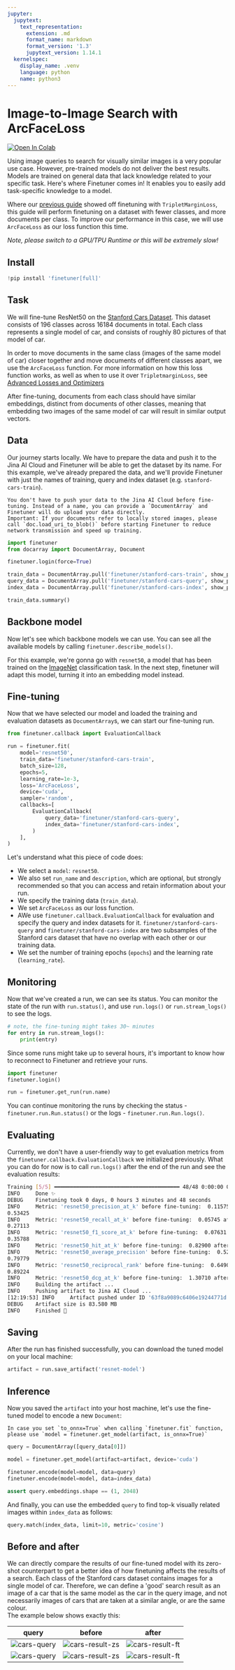 ```yaml
---
jupyter:
  jupytext:
    text_representation:
      extension: .md
      format_name: markdown
      format_version: '1.3'
      jupytext_version: 1.14.1
  kernelspec:
    display_name: .venv
    language: python
    name: python3
---
```


<!-- #region id="p8jc8EyfruKw" -->
# Image-to-Image Search with ArcFaceLoss

<a href="https://colab.research.google.com/drive/1ZS9FmnR9FzO_JYGCPazFM7TcMNQl51xM?usp=sharing"><img alt="Open In Colab" src="https://colab.research.google.com/assets/colab-badge.svg"></a>

Using image queries to search for visually similar images is a very popular use case. However, pre-trained models do not deliver the best results. Models are trained on general data that lack knowledge related to your specific task. Here's where Finetuner comes in! It enables you to easily add task-specific knowledge to a model.

Where our [previous guide](https://finetuner.jina.ai/notebooks/image_to_image/) showed off finetuning with `TripletMarginLoss`, 
this guide will perform finetuning on a dataset with fewer classes, and more documents per class. To improve our performance in this case, we will use `ArcFaceLoss` as our loss function this time.

*Note, please switch to a GPU/TPU Runtime or this will be extremely slow!*

## Install
<!-- #endregion -->

```python id="VdKH0S0FrwS3"
!pip install 'finetuner[full]'
```

<!-- #region id="7EliQdGCsdL0" -->
## Task

We will fine-tune ResNet50 on the [Stanford Cars Dataset](http://ai.stanford.edu/~jkrause/cars/car_dataset.html).
This dataset consists of 196 classes across 16184 documents in total.
Each class represents a single model of car, and consists of roughly 80 pictures of that model of car.

In order to move documents in the same class (images of the same model of car) closer together and move documents of different classes apart, we use the `ArcFaceLoss` function. For more information on how this loss function works, as well as when to use it over `TripletmarginLoss`, see [Advanced Losses and Optimizers](https://finetuner.jina.ai/advanced-topics/advanced-losses-and-optimizers/)

After fine-tuning, documents from each class should have similar embeddings, distinct from documents of other classes, meaning that embedding two images of the same model of car will result in similar output vectors.
<!-- #endregion -->

<!-- #region id="M1sii3xdtD2y" -->
## Data

Our journey starts locally. We have to prepare the data and push it to the Jina AI Cloud and Finetuner will be able to get the dataset by its name. For this example,
we've already prepared the data, and we'll provide Finetuner with just the names of training, query and index dataset (e.g. `stanford-cars-train`).

```{important} 
You don't have to push your data to the Jina AI Cloud before fine-tuning. Instead of a name, you can provide a `DocumentArray` and Finetuner will do upload your data directly.
Important: If your documents refer to locally stored images, please call `doc.load_uri_to_blob()` before starting Finetuner to reduce network transmission and speed up training.
```
<!-- #endregion -->

```python id="L0NfPGbTkNsc"
import finetuner
from docarray import DocumentArray, Document

finetuner.login(force=True)
```

```python id="ONpXDwFBsqQS"
train_data = DocumentArray.pull('finetuner/stanford-cars-train', show_progress=True)
query_data = DocumentArray.pull('finetuner/stanford-cars-query', show_progress=True)
index_data = DocumentArray.pull('finetuner/stanford-cars-index', show_progress=True)

train_data.summary()
```

<!-- #region id="mUoY1jq0klwk" -->
## Backbone model
Now let's see which backbone models we can use. You can see all the available models by calling `finetuner.describe_models()`.


For this example, we're gonna go with `resnet50`, a model that has been trained on the [ImageNet](https://www.image-net.org/) classification task. In the next step, finetuner will adapt this model, turning it into an embedding model instead.
<!-- #endregion -->

<!-- #region id="xA7IIhIOk0h0" -->
## Fine-tuning

Now that we have selected our model and loaded the training and evaluation datasets as `DocumentArray`s, we can start our fine-tuning run.
<!-- #endregion -->

```python id="qGrHfz-2kVC7"
from finetuner.callback import EvaluationCallback

run = finetuner.fit(
    model='resnet50',
    train_data='finetuner/stanford-cars-train',
    batch_size=128,
    epochs=5,
    learning_rate=1e-3,
    loss='ArcFaceLoss',
    device='cuda',
    sampler='random',
    callbacks=[
        EvaluationCallback(
            query_data='finetuner/stanford-cars-query',
            index_data='finetuner/stanford-cars-index',
        )
    ],
)
```

<!-- #region id="9gvoWipMlG5P" -->
Let's understand what this piece of code does:

* We select a `model`: `resnet50`.
* We also set `run_name` and `description`, which are optional,
but strongly recommended so that you can access and retain information about your run.
* We specify the training data (`train_data`).
* We set `ArcFaceLoss` as our loss function.
* AWe use `finetuner.callback.EvaluationCallback` for evaluation and specify the query and index datasets for it. `finetuner/stanford-cars-query` and `finetuner/stanford-cars-index` are two subsamples of the Stanford cars dataset that have no overlap with each other or our training data.
* We set the number of training epochs (`epochs`) and the learning rate (`learning_rate`).
<!-- #endregion -->

<!-- #region id="7ftSOH_olcak" -->
## Monitoring

Now that we've created a run, we can see its status. You can monitor the state of the run with `run.status()`, and use `run.logs()` or `run.stream_logs()` to see the logs.
<!-- #endregion -->

```python id="2k3hTskflI7e"
# note, the fine-tuning might takes 30~ minutes
for entry in run.stream_logs():
    print(entry)
```

<!-- #region id="N8O-Ms_El-lV" -->
Since some runs might take up to several hours, it's important to know how to reconnect to Finetuner and retrieve your runs.

```python
import finetuner
finetuner.login()

run = finetuner.get_run(run.name)
```

You can continue monitoring the runs by checking the status - `finetuner.run.Run.status()` or the logs - `finetuner.run.Run.logs()`. 
<!-- #endregion -->

<!-- #region id="BMpQxydypeZ3" -->
## Evaluating
Currently, we don't have a user-friendly way to get evaluation metrics from the `finetuner.callback.EvaluationCallback` we initialized previously.
What you can do for now is to call `run.logs()` after the end of the run and see the evaluation results:

```bash
Training [5/5] ━━━━━━━━━━━━━━━━━━━━━━━━━━━━━━━━━━━━━━━━ 48/48 0:00:00 0:00:12 • loss: 13.986
INFO     Done ✨                                                                              __main__.py:195
DEBUG    Finetuning took 0 days, 0 hours 3 minutes and 48 seconds                             __main__.py:197
INFO     Metric: 'resnet50_precision_at_k' before fine-tuning:  0.11575 after fine-tuning:    __main__.py:210
0.53425
INFO     Metric: 'resnet50_recall_at_k' before fine-tuning:  0.05745 after fine-tuning:       __main__.py:210
0.27113
INFO     Metric: 'resnet50_f1_score_at_k' before fine-tuning:  0.07631 after fine-tuning:     __main__.py:210
0.35788
INFO     Metric: 'resnet50_hit_at_k' before fine-tuning:  0.82900 after fine-tuning: 0.94100  __main__.py:210
INFO     Metric: 'resnet50_average_precision' before fine-tuning:  0.52305 after fine-tuning: __main__.py:210
0.79779
INFO     Metric: 'resnet50_reciprocal_rank' before fine-tuning:  0.64909 after fine-tuning:   __main__.py:210
0.89224
INFO     Metric: 'resnet50_dcg_at_k' before fine-tuning:  1.30710 after fine-tuning: 4.52143  __main__.py:210
INFO     Building the artifact ...                                                            __main__.py:215
INFO     Pushing artifact to Jina AI Cloud ...                                                __main__.py:241
[12:19:53] INFO     Artifact pushed under ID '63f8a9089c6406e19244771d'                                  __main__.py:243
DEBUG    Artifact size is 83.580 MB                                                           __main__.py:245
INFO     Finished 🚀                                                                          __main__.py:246
```
<!-- #endregion -->

<!-- #region id="0l4e4GrspilM" -->
## Saving

After the run has finished successfully, you can download the tuned model on your local machine:

<!-- #endregion -->

```python id="KzfxhqeCmCa8"
artifact = run.save_artifact('resnet-model')
```

<!-- #region id="gkNHTyBkprQ0" -->
## Inference

Now you saved the `artifact` into your host machine,
let's use the fine-tuned model to encode a new `Document`:

```{admonition} Inference with ONNX
In case you set `to_onnx=True` when calling `finetuner.fit` function,
please use `model = finetuner.get_model(artifact, is_onnx=True)`
```
<!-- #endregion -->

```python id="bOi5qcNLplaI"
query = DocumentArray([query_data[0]])

model = finetuner.get_model(artifact=artifact, device='cuda')

finetuner.encode(model=model, data=query)
finetuner.encode(model=model, data=index_data)

assert query.embeddings.shape == (1, 2048)
```

<!-- #region id="1cC46TQ9pw-H" -->
And finally, you can use the embedded `query` to find top-k visually related images within `index_data` as follows:
<!-- #endregion -->

```python id="aYMnyr6ac4ln"
query.match(index_data, limit=10, metric='cosine')
```

<!-- #region id="irvn0igWdLOf" -->
## Before and after
We can directly compare the results of our fine-tuned model with its zero-shot counterpart to get a better idea of how finetuning affects the results of a search. Each class of the Stanford cars dataset contains images for a single model of car. Therefore, we can define a 'good' search result as an image of a car that is the same model as the car in the query image, and not necessarily images of cars that are taken at a similar angle, or are the same colour.  
The example below shows exactly this:
<!-- #endregion -->

<!-- #region id="TwL33Jz1datD" -->
query                      |before             |  after
:-------------------------:|:-------------------------:|:-------------------------:
![cars-query](https://user-images.githubusercontent.com/58855099/221186269-a7ebbcd0-6865-45ea-b539-9756d87b3853.png) | ![cars-result-zs](https://user-images.githubusercontent.com/58855099/221186221-6d5bfb9b-2a44-4436-a1af-4c6763eb3b5b.png)  |  ![cars-result-ft](https://user-images.githubusercontent.com/58855099/221187091-adf30d01-9773-4fa6-8e32-b2f45916ff55.png)
![cars-query](https://user-images.githubusercontent.com/58855099/221221384-28734a84-b00a-4605-bfca-28579462ab95.png) | ![cars-result-zs](https://user-images.githubusercontent.com/58855099/221222634-09caec10-6c21-4fba-a098-d9421436d182.png)  |  ![cars-result-ft](https://user-images.githubusercontent.com/58855099/221221342-8a6b1263-f3dd-43d9-bc1f-aa1a7d0cc728.png)

<!-- #endregion -->
